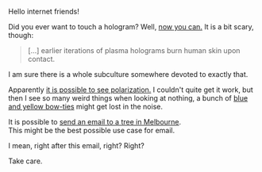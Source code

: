 Hello internet friends!

Did you ever want to touch a hologram? Well, [now you can.](http://fusion.net/story/163260/japanese-scientists-are-developing-touchable-holograms-to-bring-us-better-virtual-pop-stars/) It is a bit scary, though:

> […] earlier iterations of plasma holograms burn human skin upon contact.

I am sure there is a whole subculture somewhere devoted to exactly that.

Apparently [it is possible to see polarization.](http://blogs.discovermagazine.com/crux/2015/07/01/sixth-sense/) I couldn't quite get it work, but then I see so many weird things when looking at nothing, a bunch of [blue and yellow bow-ties](https://en.wikipedia.org/wiki/Haidinger%27s_brush) might get lost in the noise.

It is possible to [send an email to a tree in Melbourne](http://www.citylab.com/tech/2015/07/when-you-give-a-tree-an-email-address/398219/).  
This might be the best possible use case for email.

I mean, right after this email, right? Right?

Take care.